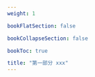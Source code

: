```yaml
---
weight: 1

bookFlatSection: false

bookCollapseSection: false

bookToc: true

title: "第一部分 xxx"
---
```

